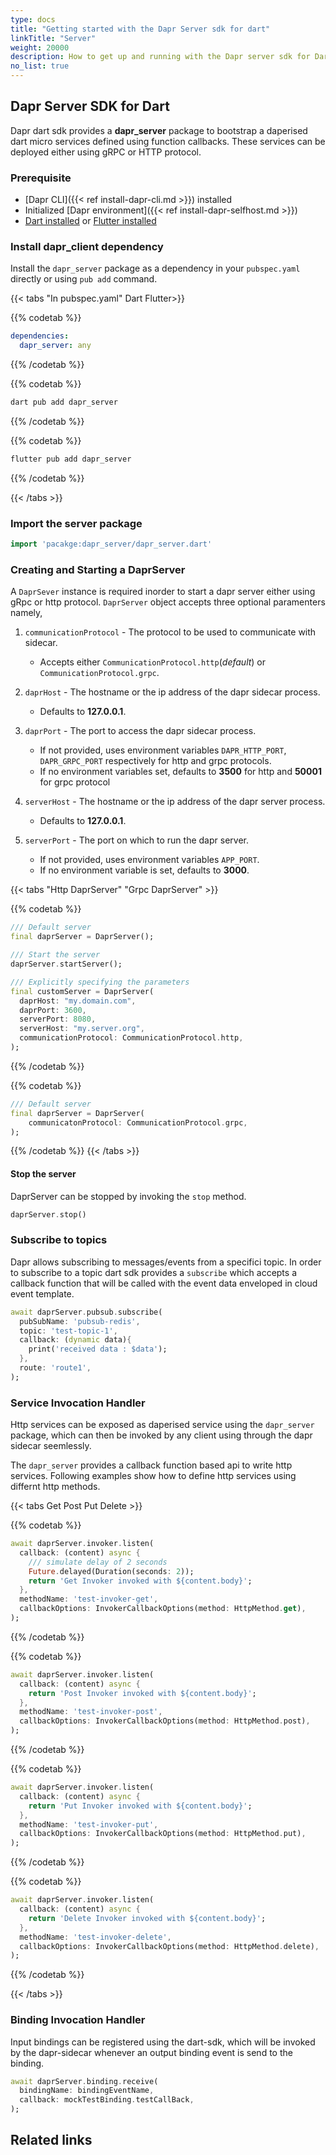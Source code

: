 ```yaml
---
type: docs
title: "Getting started with the Dapr Server sdk for dart"
linkTitle: "Server"
weight: 20000
description: How to get up and running with the Dapr server sdk for Dart
no_list: true
---
```

## Dapr Server SDK for Dart
Dapr dart sdk provides a **dapr_server** package to bootstrap a daperised dart micro services defined using function callbacks.
These services can be deployed either using gRPC or HTTP protocol.

### Prerequisite
- [Dapr CLI]({{< ref install-dapr-cli.md >}}) installed
- Initialized [Dapr environment]({{< ref install-dapr-selfhost.md >}})
- [Dart installed](https://dart.dev/get-dart) or [Flutter installed](https://docs.flutter.dev/get-started/install)

### Install dapr_client dependency
Install the `dapr_server` package as a dependency in your `pubspec.yaml` directly or using `pub add` command.

{{< tabs "In pubspec.yaml" Dart Flutter>}}

{{% codetab %}}
```yaml
dependencies:
  dapr_server: any
```
{{% /codetab %}}

{{% codetab %}}
```bash
dart pub add dapr_server
```
{{% /codetab %}}

{{% codetab %}}
```bash
flutter pub add dapr_server
```
{{% /codetab %}}

{{< /tabs >}}


### Import the server package 
```dart
import 'pacakge:dapr_server/dapr_server.dart'
```

### Creating and Starting a DaprServer

A `DaprSever` instance is required inorder to start a dapr server either using gRpc or http protocol. 
`DaprServer` object accepts three optional paramenters namely, 

1. `communicationProtocol` - The protocol to be used to communicate with sidecar.
    * Accepts either `CommunicationProtocol.http`(_default_) or `CommunicationProtocol.grpc`.

2. `daprHost` - The hostname or the ip address of the dapr sidecar process.
    * Defaults to **127.0.0.1**.

3. `daprPort` - The port to access the dapr sidecar process.        
    * If not provided, uses environment variables `DAPR_HTTP_PORT`, `DAPR_GRPC_PORT` respectively for http and grpc protocols.
    * If no environment variables set, defaults to **3500** for http and **50001** for grpc protocol

4. `serverHost` - The hostname or the ip address of the dapr server process.
    * Defaults to **127.0.0.1**.

3. `serverPort` - The port on which to run the dapr server.        
    * If not provided, uses environment variables `APP_PORT`.
    * If no environment variable is set, defaults to **3000**.

{{< tabs "Http DaprServer" "Grpc DaprServer" >}}

{{% codetab %}}
```dart
/// Default server
final daprServer = DaprServer();

/// Start the server
daprServer.startServer();

/// Explicitly specifying the parameters
final customServer = DaprServer(
  daprHost: "my.domain.com",
  daprPort: 3600,
  serverPort: 8080,
  serverHost: "my.server.org",
  communicationProtocol: CommunicationProtocol.http,
);
```
{{% /codetab %}}

{{% codetab %}}
```dart
/// Default server
final daprServer = DaprServer(
    communicatonProtocol: CommunicationProtocol.grpc,
);
```
{{% /codetab %}}
{{< /tabs >}}
<!-- #### Adding additional http endpoints
When using `http` as communication protocol, it is possible to add additional http
endpoints along with handler for the same which will be deployed along with the http server.

This set of endpoint & handlers can be passed through `additionalRouteHandlers` while creating `DaprServer` instance.
The `additionalRouteHandlers` parameter will be ignored when using `grpc` protocol.

```dart
import 'package:shelf/shelf.dart`
/// 
final daprServerWithAdditionalHandlers = DaprServer(
  additionalRouteHandlers: [

  ]
)
``` -->

#### Stop the server
DaprServer can be stopped by invoking the `stop` method.

```dart
daprServer.stop()
```

### Subscribe to topics
Dapr allows subscribing to messages/events from a specifici topic.
In order to subscribe to a topic dart sdk provides a `subscribe` which accepts a callback function that will be called with the event data enveloped in cloud event template.

```dart
await daprServer.pubsub.subscribe(
  pubSubName: 'pubsub-redis',
  topic: 'test-topic-1',
  callback: (dynamic data){
    print('received data : $data');
  },
  route: 'route1',
);
```

### Service Invocation Handler
Http services can be exposed as daperised service using the `dapr_server` package, which can then be invoked by any client using through the dapr sidecar seemlessly.

The `dapr_server` provides a callback function based api to write http services.
Following examples show how to define http services using differnt http methods.

{{< tabs Get Post Put Delete >}}

{{% codetab %}}
```dart
await daprServer.invoker.listen(
  callback: (content) async {
    /// simulate delay of 2 seconds
    Future.delayed(Duration(seconds: 2));
    return 'Get Invoker invoked with ${content.body}';
  },
  methodName: 'test-invoker-get',
  callbackOptions: InvokerCallbackOptions(method: HttpMethod.get),
);
```
{{% /codetab %}}

{{% codetab %}}
```dart
await daprServer.invoker.listen(
  callback: (content) async {
    return 'Post Invoker invoked with ${content.body}';
  },
  methodName: 'test-invoker-post',
  callbackOptions: InvokerCallbackOptions(method: HttpMethod.post),
);
```
{{% /codetab %}}

{{% codetab %}}
```dart
await daprServer.invoker.listen(
  callback: (content) async {
    return 'Put Invoker invoked with ${content.body}';
  },
  methodName: 'test-invoker-put',
  callbackOptions: InvokerCallbackOptions(method: HttpMethod.put),
);
```
{{% /codetab %}}

{{% codetab %}}
```dart
await daprServer.invoker.listen(
  callback: (content) async {
    return 'Delete Invoker invoked with ${content.body}';
  },
  methodName: 'test-invoker-delete',
  callbackOptions: InvokerCallbackOptions(method: HttpMethod.delete),
);
```
{{% /codetab %}}

{{< /tabs >}}


### Binding Invocation Handler
Input bindings can be registered using the dart-sdk, which will be invoked by the dapr-sidecar whenever an output binding event is send to the binding.

```dart
await daprServer.binding.receive(
  bindingName: bindingEventName,
  callback: mockTestBinding.testCallBack,
);
```

## Related links
